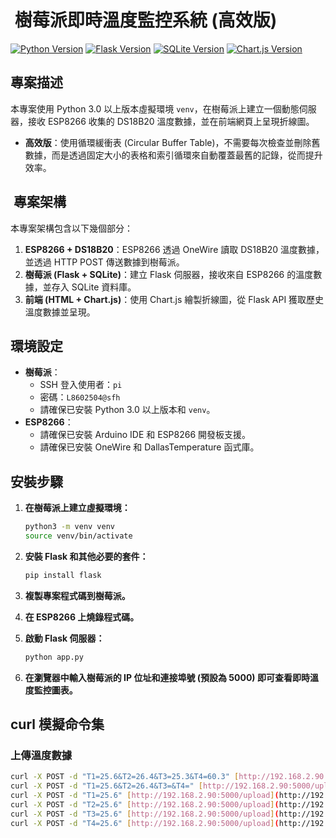 # ️ 樹莓派即時溫度監控系統 (高效版)

[![Python Version](https://img.shields.io/badge/python-3.0+-blue.svg)](https://www.python.org/downloads/)
[![Flask Version](https://img.shields.io/badge/flask-latest-green.svg)](https://flask.palletsprojects.com/en/latest/)
[![SQLite Version](https://img.shields.io/badge/sqlite-latest-yellow.svg)](https://www.sqlite.org/index.html)
[![Chart.js Version](https://img.shields.io/badge/chart.js-latest-orange.svg)](https://www.chartjs.org/)

##  專案描述

本專案使用 Python 3.0 以上版本虛擬環境 `venv`，在樹莓派上建立一個動態伺服器，接收 ESP8266 收集的 DS18B20 溫度數據，並在前端網頁上呈現折線圖。

* **高效版**：使用循環緩衝表 (Circular Buffer Table)，不需要每次檢查並刪除舊數據，而是透過固定大小的表格和索引循環來自動覆蓋最舊的記錄，從而提升效率。

## ️ 專案架構

本專案架構包含以下幾個部分：

1.  **ESP8266 + DS18B20**：ESP8266 透過 OneWire 讀取 DS18B20 溫度數據，並透過 HTTP POST 傳送數據到樹莓派。
2.  **樹莓派 (Flask + SQLite)**：建立 Flask 伺服器，接收來自 ESP8266 的溫度數據，並存入 SQLite 資料庫。
3.  **前端 (HTML + Chart.js)**：使用 Chart.js 繪製折線圖，從 Flask API 獲取歷史溫度數據並呈現。

##  環境設定

* **樹莓派**：
    * SSH 登入使用者：`pi`
    * 密碼：`L8602504@sfh`
    * 請確保已安裝 Python 3.0 以上版本和 `venv`。
* **ESP8266**：
    * 請確保已安裝 Arduino IDE 和 ESP8266 開發板支援。
    * 請確保已安裝 OneWire 和 DallasTemperature 函式庫。

##  安裝步驟

1.  **在樹莓派上建立虛擬環境：**

    ```bash
    python3 -m venv venv
    source venv/bin/activate
    ```

2.  **安裝 Flask 和其他必要的套件：**

    ```bash
    pip install flask
    ```

3.  **複製專案程式碼到樹莓派。**

4.  **在 ESP8266 上燒錄程式碼。**

5.  **啟動 Flask 伺服器：**

    ```bash
    python app.py
    ```

6.  **在瀏覽器中輸入樹莓派的 IP 位址和連接埠號 (預設為 5000) 即可查看即時溫度監控圖表。**

##  curl 模擬命令集

### 上傳溫度數據

```bash
curl -X POST -d "T1=25.6&T2=26.4&T3=25.3&T4=60.3" [http://192.168.2.90:5000/upload](http://192.168.2.90:5000/upload)
curl -X POST -d "T1=25.6&T2=26.4&T3=&T4=" [http://192.168.2.90:5000/upload](http://192.168.2.90:5000/upload)
curl -X POST -d "T1=25.6" [http://192.168.2.90:5000/upload](http://192.168.2.90:5000/upload)
curl -X POST -d "T2=25.6" [http://192.168.2.90:5000/upload](http://192.168.2.90:5000/upload)
curl -X POST -d "T3=25.6" [http://192.168.2.90:5000/upload](http://192.168.2.90:5000/upload)
curl -X POST -d "T4=25.6" [http://192.168.2.90:5000/upload](http://192.168.2.90:5000/upload)
